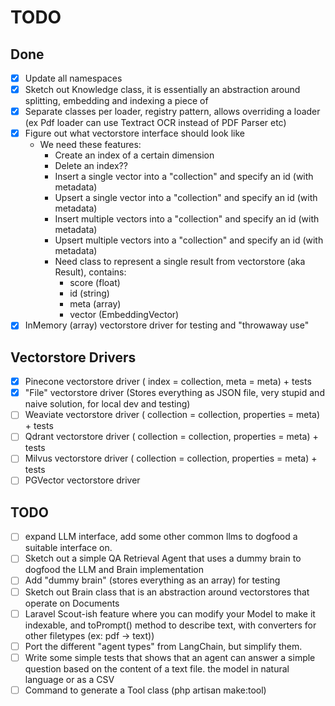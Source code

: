 # TODO

## Done

- [x] Update all namespaces
- [x] Sketch out Knowledge class, it is essentially an abstraction around splitting, embedding and indexing a piece of
- [x] Separate classes per loader, registry pattern, allows overriding a loader (ex Pdf loader can use Textract OCR
  instead of PDF Parser etc)
- [x] Figure out what vectorstore interface should look like
    - We need these features:
        - Create an index of a certain dimension
        - Delete an index??
        - Insert a single vector into a "collection" and specify an id (with metadata)
        - Upsert a single vector into a "collection" and specify an id (with metadata)
        - Insert multiple vectors into a "collection" and specify an id (with metadata)
        - Upsert multiple vectors into a "collection" and specify an id (with metadata)
        - Need class to represent a single result from vectorstore (aka Result), contains:
            - score (float)
            - id (string)
            - meta (array)
            - vector (EmbeddingVector)
- [x] InMemory (array) vectorstore driver for testing and "throwaway use"

## Vectorstore Drivers

- [x] Pinecone vectorstore driver ( index = collection, meta = meta) + tests
- [x] "File" vectorstore driver (Stores everything as JSON file, very stupid and naive solution, for local dev and testing)
- [ ] Weaviate vectorstore driver ( collection = collection, properties = meta) + tests
- [ ] Qdrant vectorstore driver ( collection = collection, properties = meta) + tests
- [ ] Milvus vectorstore driver ( collection = collection, properties = meta) + tests
- [ ] PGVector vectorstore driver

## TODO

- [ ] expand LLM interface, add some other common llms to dogfood a suitable interface on.
- [ ] Sketch out a simple QA Retrieval Agent that uses a dummy brain to dogfood the LLM and Brain implementation
- [ ] Add "dummy brain" (stores everything as an array) for testing
- [ ] Sketch out Brain class that is an abstraction around vectorstores that operate on Documents
- [ ] Laravel Scout-ish feature where you can modify your Model to make it indexable, and toPrompt() method to describe
  text, with converters for other filetypes (ex: pdf -> text))
- [ ] Port the different "agent types" from LangChain, but simplify them.
- [ ] Write some simple tests that shows that an agent can answer a simple question based on the content of a text file.
  the model in natural language or as a CSV
- [ ] Command to generate a Tool class (php artisan make:tool)
